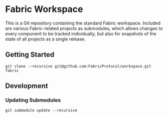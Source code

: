 # Fabric Workspace
This is a Git repository containing the standard Fabric workspace.  Included are
various Fabric-related projects as submodules, which allows changes to every 
component to be tracked individually, but also for snapshots of the state of all
projects as a single release.

## Getting Started
```
git clone --recursive git@github.com:FabricProtocol/workspace.git fabric
```

## Development

### Updating Submodules
```
git submodule update --recursive
```
